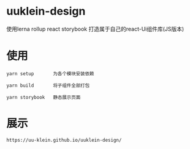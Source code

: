 <!--
 * @Author: Klien
 * @Date: 2021-07-10 13:29:16
 * @LastEditTime: 2021-07-10 13:58:16
 * @LastEditors: Klien
-->
# uuklein-design
使用lerna rollup react storybook 打造属于自己的react-Ui组件库(JS版本)

# 使用
    yarn setup       为各个模块安装依赖

    yarn build       将子组件全部打包

    yarn storybook   静态展示页面
    
# 展示
    https://uu-klein.github.io/uuklein-design/

